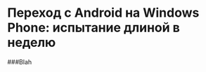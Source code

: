 Переход с Android на Windows Phone: испытание длиной в неделю
=============================================================

###Blah

